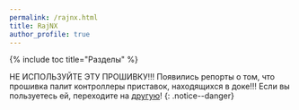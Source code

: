 ```yaml
---
permalink: /rajnx.html
title: RajNX
author_profile: true
---
```

{% include toc title="Разделы" %}

НЕ ИСПОЛЬЗУЙТЕ  ЭТУ ПРОШИВКУ!!! Появились репорты о том, что прошивка палит контроллеры приставок, находящихся в доке!!! Если вы пользуетесь ей, переходите на [другую](launch-cfw)! 
{: .notice--danger}